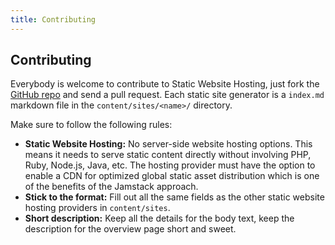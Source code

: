 ```yaml
---
title: Contributing
---
```


## Contributing

Everybody is welcome to contribute to Static Website Hosting, just fork the [GitHub repo](https://github.com/cosmicjs/staticwebsitehosting.org) and send a pull request.
Each static site generator is a `index.md` markdown file in the `content/sites/<name>/` directory.

Make sure to follow the following rules:

- **Static Website Hosting:** No server-side website hosting options. This means it needs to serve static content directly without involving PHP, Ruby, Node.js, Java, etc. The hosting provider must have the option to enable a CDN for optimized global static asset distribution which is one of the benefits of the Jamstack approach.
- **Stick to the format:** Fill out all the same fields as the other static website hosting providers in `content/sites`.
- **Short description:** Keep all the details for the body text, keep the description for the overview page short and sweet.
